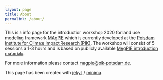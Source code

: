 ```yaml
---
layout: page
title: About
permalink: /about/
---
```


This is a info page for the introduction workshop 2020 for land use modeling framework [MAgPIE](https://github.com/magpiemodel/magpie) which is currently developed at the [Potsdam Institute for Climate Impact Research (PIK)](https://pik-potsdam.de). The workshop will consist of 5 sessions a 1-3 hours and is based on publicly available [MAgPIE introduction materials](https://github.com/magpiemodel/tutorials).

For more information please contact <magpie@pik-potsdam.de>.

This page has been created with
[jekyll](https://github.com/jekyll) /
[minima](https://github.com/jekyll/minima).

